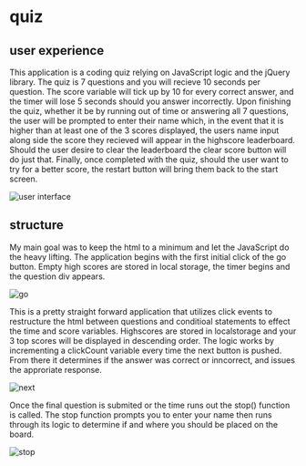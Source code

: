 # quiz

## user experience

This application is a coding quiz relying on JavaScript logic and the jQuery library. The quiz is 7 
questions and you will recieve 10 seconds per question. The score variable will tick up by 10 for every 
correct answer, and the timer will lose 5 seconds should you answer incorrectly. Upon finishing the quiz,
whether it be by running out of time or answering all 7 questions, the user will be prompted to enter 
their name which, in the event that it is higher than at least one of the 3 scores displayed, the users 
name input along side the score they recieved will appear in the highscore leaderboard. Should the user 
desire to clear the leaderboard the clear score button will do just that. Finally, once completed with 
the quiz, should the user want to try for a better score, the restart button will bring them back to the 
start screen.

![user interface](https://user-images.githubusercontent.com/58165715/73380000-45fb2700-4291-11ea-8665-5b9ddbe7ab8a.JPG)

## structure

My main goal was to keep the html to a minimum and let the JavaScript do the heavy lifting. The 
application begins with the first initial click of the go button. Empty high scores are stored in local 
storage, the timer begins and the question div appears.

![go](https://user-images.githubusercontent.com/58165715/73379550-74c4cd80-4290-11ea-87b2-c52649545b0e.JPG)


This is a pretty straight forward application that utilizes click events to restructure the html between 
questions and conditioal statements to effect the time and score variables. Highscores are stored in 
localstorage and your 3 top scores will be displayed in descending order. The logic works by incrementing 
a clickCount variable every time the next button is pushed. From there it determines if the answer was 
correct or inncorrect, and issues the approriate response. 

![next](https://user-images.githubusercontent.com/58165715/73379720-c5d4c180-4290-11ea-997f-f5a4627c6863.JPG)

Once the final question is submited or the time runs out the stop() function is called. The stop function 
prompts you to enter your name then runs through its logic to determine if and where you should be placed 
on the board.

![stop](https://user-images.githubusercontent.com/58165715/73379761-db49eb80-4290-11ea-86cb-ad21f0c86e5b.JPG)

